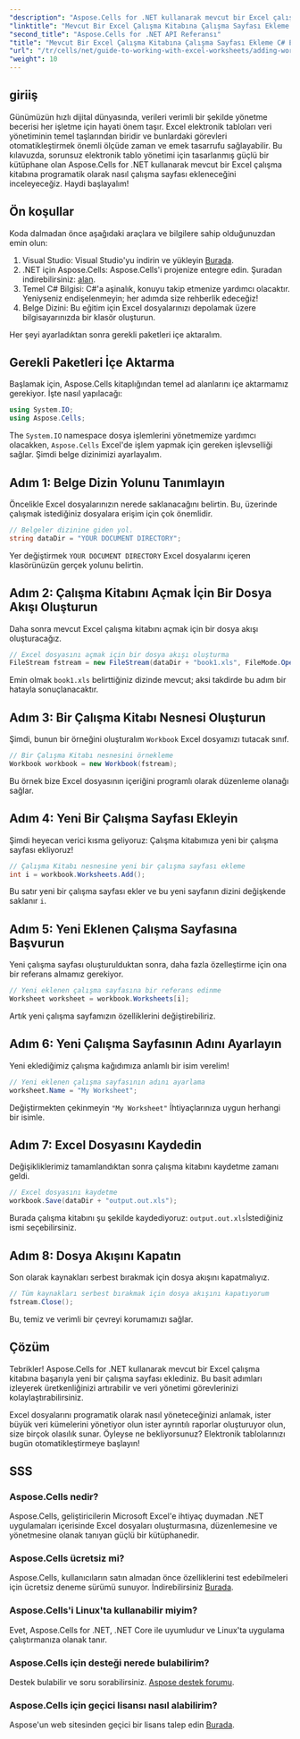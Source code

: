 ```yaml
---
"description": "Aspose.Cells for .NET kullanarak mevcut bir Excel çalışma kitabına programatik olarak yeni bir çalışma sayfası eklemeyi öğrenin. Bu adım adım kılavuz, geliştiricilerin işini kolaylaştırarak, değiştirilen çalışma kitabının nasıl kaydedileceğini ele almaktadır."
"linktitle": "Mevcut Bir Excel Çalışma Kitabına Çalışma Sayfası Ekleme C# Eğitimi"
"second_title": "Aspose.Cells for .NET API Referansı"
"title": "Mevcut Bir Excel Çalışma Kitabına Çalışma Sayfası Ekleme C# Eğitimi"
"url": "/tr/cells/net/guide-to-working-with-excel-worksheets/adding-worksheet-to-existing-excel-workbook-csharp-tutorial/"
"weight": 10
---
```


## giriiş

Günümüzün hızlı dijital dünyasında, verileri verimli bir şekilde yönetme becerisi her işletme için hayati önem taşır. Excel elektronik tabloları veri yönetiminin temel taşlarından biridir ve bunlardaki görevleri otomatikleştirmek önemli ölçüde zaman ve emek tasarrufu sağlayabilir. Bu kılavuzda, sorunsuz elektronik tablo yönetimi için tasarlanmış güçlü bir kütüphane olan Aspose.Cells for .NET kullanarak mevcut bir Excel çalışma kitabına programatik olarak nasıl çalışma sayfası ekleneceğini inceleyeceğiz. Haydi başlayalım!

## Ön koşullar

Koda dalmadan önce aşağıdaki araçlara ve bilgilere sahip olduğunuzdan emin olun:

1. Visual Studio: Visual Studio'yu indirin ve yükleyin [Burada](https://visualstudio.microsoft.com/vs/).
2. .NET için Aspose.Cells: Aspose.Cells'i projenize entegre edin. Şuradan indirebilirsiniz: [alan](https://releases.aspose.com/cells/net/).
3. Temel C# Bilgisi: C#'a aşinalık, konuyu takip etmenize yardımcı olacaktır. Yeniyseniz endişelenmeyin; her adımda size rehberlik edeceğiz!
4. Belge Dizini: Bu eğitim için Excel dosyalarınızı depolamak üzere bilgisayarınızda bir klasör oluşturun.

Her şeyi ayarladıktan sonra gerekli paketleri içe aktaralım.

## Gerekli Paketleri İçe Aktarma

Başlamak için, Aspose.Cells kitaplığından temel ad alanlarını içe aktarmamız gerekiyor. İşte nasıl yapılacağı:

```csharp
using System.IO;
using Aspose.Cells;
```

The `System.IO` namespace dosya işlemlerini yönetmemize yardımcı olacakken, `Aspose.Cells` Excel'de işlem yapmak için gereken işlevselliği sağlar. Şimdi belge dizinimizi ayarlayalım.

## Adım 1: Belge Dizin Yolunu Tanımlayın

Öncelikle Excel dosyalarınızın nerede saklanacağını belirtin. Bu, üzerinde çalışmak istediğiniz dosyalara erişim için çok önemlidir.

```csharp
// Belgeler dizinine giden yol.
string dataDir = "YOUR DOCUMENT DIRECTORY";
```

Yer değiştirmek `YOUR DOCUMENT DIRECTORY` Excel dosyalarını içeren klasörünüzün gerçek yolunu belirtin.

## Adım 2: Çalışma Kitabını Açmak İçin Bir Dosya Akışı Oluşturun

Daha sonra mevcut Excel çalışma kitabını açmak için bir dosya akışı oluşturacağız.

```csharp
// Excel dosyasını açmak için bir dosya akışı oluşturma
FileStream fstream = new FileStream(dataDir + "book1.xls", FileMode.Open);
```

Emin olmak `book1.xls` belirttiğiniz dizinde mevcut; aksi takdirde bu adım bir hatayla sonuçlanacaktır.

## Adım 3: Bir Çalışma Kitabı Nesnesi Oluşturun

Şimdi, bunun bir örneğini oluşturalım `Workbook` Excel dosyamızı tutacak sınıf.

```csharp
// Bir Çalışma Kitabı nesnesini örnekleme
Workbook workbook = new Workbook(fstream);
```

Bu örnek bize Excel dosyasının içeriğini programlı olarak düzenleme olanağı sağlar.

## Adım 4: Yeni Bir Çalışma Sayfası Ekleyin

Şimdi heyecan verici kısma geliyoruz: Çalışma kitabımıza yeni bir çalışma sayfası ekliyoruz!

```csharp
// Çalışma Kitabı nesnesine yeni bir çalışma sayfası ekleme
int i = workbook.Worksheets.Add();
```

Bu satır yeni bir çalışma sayfası ekler ve bu yeni sayfanın dizini değişkende saklanır `i`.

## Adım 5: Yeni Eklenen Çalışma Sayfasına Başvurun

Yeni çalışma sayfası oluşturulduktan sonra, daha fazla özelleştirme için ona bir referans almamız gerekiyor.

```csharp
// Yeni eklenen çalışma sayfasına bir referans edinme
Worksheet worksheet = workbook.Worksheets[i];
```

Artık yeni çalışma sayfamızın özelliklerini değiştirebiliriz.

## Adım 6: Yeni Çalışma Sayfasının Adını Ayarlayın

Yeni eklediğimiz çalışma kağıdımıza anlamlı bir isim verelim!

```csharp
// Yeni eklenen çalışma sayfasının adını ayarlama
worksheet.Name = "My Worksheet";
```

Değiştirmekten çekinmeyin `"My Worksheet"` İhtiyaçlarınıza uygun herhangi bir isimle.

## Adım 7: Excel Dosyasını Kaydedin

Değişikliklerimiz tamamlandıktan sonra çalışma kitabını kaydetme zamanı geldi.

```csharp
// Excel dosyasını kaydetme
workbook.Save(dataDir + "output.out.xls");
```

Burada çalışma kitabını şu şekilde kaydediyoruz: `output.out.xls`İstediğiniz ismi seçebilirsiniz.

## Adım 8: Dosya Akışını Kapatın

Son olarak kaynakları serbest bırakmak için dosya akışını kapatmalıyız.

```csharp
// Tüm kaynakları serbest bırakmak için dosya akışını kapatıyorum
fstream.Close();
```

Bu, temiz ve verimli bir çevreyi korumamızı sağlar.

## Çözüm

Tebrikler! Aspose.Cells for .NET kullanarak mevcut bir Excel çalışma kitabına başarıyla yeni bir çalışma sayfası eklediniz. Bu basit adımları izleyerek üretkenliğinizi artırabilir ve veri yönetimi görevlerinizi kolaylaştırabilirsiniz. 

Excel dosyalarını programatik olarak nasıl yöneteceğinizi anlamak, ister büyük veri kümelerini yönetiyor olun ister ayrıntılı raporlar oluşturuyor olun, size birçok olasılık sunar. Öyleyse ne bekliyorsunuz? Elektronik tablolarınızı bugün otomatikleştirmeye başlayın!

## SSS

### Aspose.Cells nedir?
Aspose.Cells, geliştiricilerin Microsoft Excel'e ihtiyaç duymadan .NET uygulamaları içerisinde Excel dosyaları oluşturmasına, düzenlemesine ve yönetmesine olanak tanıyan güçlü bir kütüphanedir.

### Aspose.Cells ücretsiz mi?
Aspose.Cells, kullanıcıların satın almadan önce özelliklerini test edebilmeleri için ücretsiz deneme sürümü sunuyor. İndirebilirsiniz [Burada](https://releases.aspose.com/cells/net/).

### Aspose.Cells'i Linux'ta kullanabilir miyim?
Evet, Aspose.Cells for .NET, .NET Core ile uyumludur ve Linux'ta uygulama çalıştırmanıza olanak tanır.

### Aspose.Cells için desteği nerede bulabilirim?
Destek bulabilir ve soru sorabilirsiniz. [Aspose destek forumu](https://forum.aspose.com/c/cells/9).

### Aspose.Cells için geçici lisansı nasıl alabilirim?
Aspose'un web sitesinden geçici bir lisans talep edin [Burada](https://purchase.conholdate.com/temporary-license/).